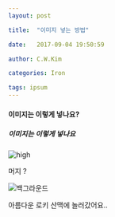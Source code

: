 ```yaml
---
layout: post

title:  "이미지 넣는 방법"

date:   2017-09-04 19:50:59

author: C.W.Kim

categories: Iron

tags: ipsum
---
```




#### 이미지는 이렇게 넣나요? ####

##### 이미지는 이렇게 넣나요 #####

![high](https://ironhub.github.io/assets/logo.png)

머지 ?

![백그라운드](https://ironhub.github.io/assets/header_image.jpg)





아름다운 로키 산맥에 놀러갔어요..





